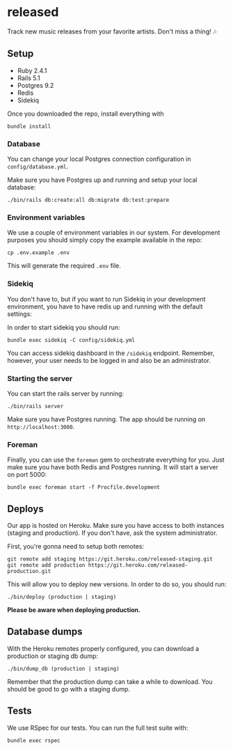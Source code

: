 # released

Track new music releases from your favorite artists. Don't miss a thing! 🎶

## Setup

- Ruby 2.4.1
- Rails 5.1
- Postgres 9.2
- Redis
- Sidekiq

Once you downloaded the repo, install everything with 

```
bundle install
```

### Database

You can change your local Postgres connection configuration in `config/database.yml`.

Make sure you have Postgres up and running and setup your local database:

```
./bin/rails db:create:all db:migrate db:test:prepare
```

### Environment variables

We use a couple of environment variables in our system. For development purposes you should simply copy the example available in the repo:

```
cp .env.example .env
```

This will generate the required `.env` file.

### Sidekiq

You don't have to, but if you want to run Sidekiq in your development environment, you have to have redis up and running with the default settings:

In order to start sidekiq you should run:

```
bundle exec sidekiq -C config/sidekiq.yml
```

You can access sidekiq dashboard in the `/sidekiq` endpoint. Remember, however, your user needs to be logged in and also be an administrator.

### Starting the server

You can start the rails server by running:

```
./bin/rails server
```

Make sure you have Postgres running. The app should be running on `http://localhost:3000`.

### Foreman

Finally, you can use the `foreman` gem to orchestrate everything for you. Just make sure you have both Redis and Postgres running. It will start a server on port 5000:

```
bundle exec foreman start -f Procfile.development
```

## Deploys

Our app is hosted on Heroku. Make sure you have access to both instances (staging and production). If you don't have, ask the system administrator.

First, you're gonna need to setup both remotes:

```
git remote add staging https://git.heroku.com/released-staging.git
git remote add production https://git.heroku.com/released-production.git
```

This will allow you to deploy new versions. In order to do so, you should run:

```
./bin/deploy (production | staging)
```

**Please be aware when deploying production.**

## Database dumps

With the Heroku remotes properly configured, you can download a production or staging db dump:

```
./bin/dump_db (production | staging)
```

Remember that the production dump can take a while to download. You should be good to go with a staging dump.

## Tests

We use RSpec for our tests. You can run the full test suite with: 

```
bundle exec rspec
```
